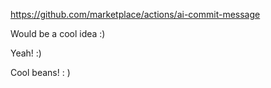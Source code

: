 https://github.com/marketplace/actions/ai-commit-message

Would be a cool idea :) 


Yeah! :)


Cool beans! : )
